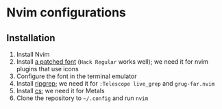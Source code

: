 # Nvim configurations

## Installation

1. Install Nvim
2. Install [a patched font](https://github.com/ryanoasis/nerd-fonts#font-installation) (`Hack Regular` works well); we need it for nvim plugins that use icons
3. Configure the font in the terminal emulator
4. Install [ripgrep](https://github.com/BurntSushi/ripgrep); we need it for `:Telescope live_grep` and `grug-far.nvim`
5. Install [cs](https://get-coursier.io/); we need it for Metals
6. Clone the repository to `~/.config` and run `nvim`

